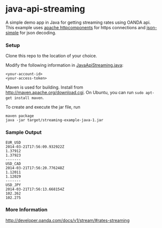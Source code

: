 java-api-streaming
==================

A simple demo app in Java for getting streaming rates using OANDA
api. This example uses [apache httpcomponents](http://hc.apache.org/httpcomponents-client-ga/) for https
connections and [json-simple](https://code.google.com/p/json-simple/) for json decoding.

### Setup

Clone this repo to the location of your choice.

Modify the following information in
[JavaApiStreaming.java](src/main/java/JavaApiStreaming.java):

    <your-account-id>
    <your-access-token>

Maven is used for building. Install from http://maven.apache.org/download.cgi.
On Ubuntu, you can run `sudo apt-get install maven`. 
    
To create and execute the jar file, run

    maven package
    java -jar target/streaming-example-java-1.jar

### Sample Output

    EUR_USD
    2014-03-21T17:56:09.932922Z
    1.37912
    1.37923
    -------
    USD_CAD
    2014-03-21T17:56:20.776248Z
    1.12011
    1.12029
    -------
    USD_JPY
    2014-03-21T17:56:13.668154Z
    102.262
    102.275

### More Information

http://developer.oanda.com/docs/v1/stream/#rates-streaming
